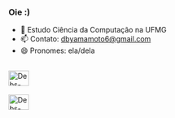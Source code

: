 ### Oie :) 
- 🌱 Estudo Ciência da Computação na UFMG
- 📫 Contato: dbyamamoto6@gmail.com
- 😄 Pronomes: ela/dela

<div style="display: inline_block"><br>
  <img align="center" alt="Debs-C++" height="30" width="40" src="https://cdn.jsdelivr.net/gh/devicons/devicon@latest/icons/cplusplus/cplusplus-original.svg">
</div>
<div style="display: inline_block"><br>
  <img align="center" alt="Debs-C++" height="30" width="40" src="file:///home/deborahyamamoto/Downloads/python-svgrepo-com.svg">
</div>
